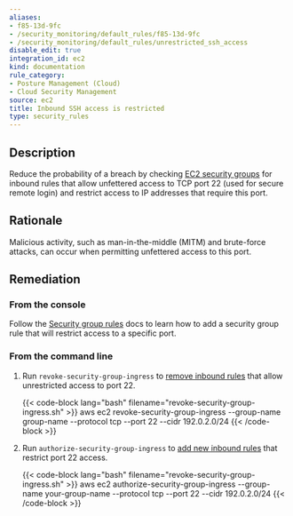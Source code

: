 ```yaml
---
aliases:
- f85-13d-9fc
- /security_monitoring/default_rules/f85-13d-9fc
- /security_monitoring/default_rules/unrestricted_ssh_access
disable_edit: true
integration_id: ec2
kind: documentation
rule_category:
- Posture Management (Cloud)
- Cloud Security Management
source: ec2
title: Inbound SSH access is restricted
type: security_rules
---
```


## Description

Reduce the probability of a breach by checking [EC2 security groups][1] for inbound rules that allow unfettered access to TCP port 22 (used for secure remote login) and restrict access to IP addresses that require this port.

## Rationale

Malicious activity, such as man-in-the-middle (MITM) and brute-force attacks, can occur when permitting unfettered access to this port.

## Remediation

### From the console

Follow the [Security group rules][4] docs to learn how to add a security group rule that will restrict access to a specific port.

### From the command line

1. Run `revoke-security-group-ingress` to [remove inbound rules][2] that allow unrestricted access to port 22.

    {{< code-block lang="bash" filename="revoke-security-group-ingress.sh" >}}
    aws ec2 revoke-security-group-ingress
        --group-name group-name
        --protocol tcp
        --port 22
        --cidr 192.0.2.0/24
    {{< /code-block >}}

2. Run `authorize-security-group-ingress` to [add new inbound rules][3] that restrict port 22 access.

    {{< code-block lang="bash" filename="revoke-security-group-ingress.sh" >}}
    aws ec2 authorize-security-group-ingress
        --group-name your-group-name
        --protocol tcp
        --port 22
        --cidr 192.0.2.0/24
    {{< /code-block >}}

[1]: https://docs.aws.amazon.com/vpc/latest/userguide/VPC_SecurityGroups.html
[2]: https://awscli.amazonaws.com/v2/documentation/api/latest/reference/ec2/revoke-security-group-ingress.html
[3]: https://awscli.amazonaws.com/v2/documentation/api/latest/reference/ec2/authorize-security-group-ingress.html
[4]: https://docs.aws.amazon.com/vpc/latest/userguide/VPC_SecurityGroups.html#SecurityGroupRules
